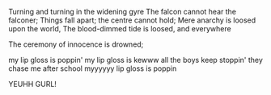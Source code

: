 Turning and turning in the widening gyre
The falcon cannot hear the falconer;
Things fall apart; the centre cannot hold;
Mere anarchy is loosed upon the world,
The blood-dimmed tide is loosed, and everywhere

The ceremony of innocence is drowned;

my lip gloss is poppin'
my lip gloss is kewww
all the boys keep stoppin'
they chase me after school
myyyyyy lip gloss is poppin

YEUHH GURL!